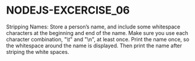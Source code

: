 # NODEJS-EXCERCISE_06
Stripping Names: Store a person’s name, and include some whitespace characters at the  beginning and end of the name. Make sure you use each character combination, "\t" and "\n",  at least once. Print the name once, so the whitespace around the name is displayed. Then print  the name after striping the white spaces. 
